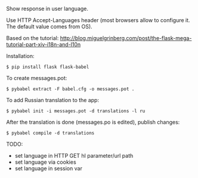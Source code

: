 Show response in user language.

Use HTTP Accept-Languages header (most browsers allow to configure
it. The default value comes from OS).

Based on the tutorial:
http://blog.miguelgrinberg.com/post/the-flask-mega-tutorial-part-xiv-i18n-and-l10n

Installation:

    $ pip install flask flask-babel

To create messages.pot:

    $ pybabel extract -F babel.cfg -o messages.pot .

To add Russian translation to the app:

    $ pybabel init -i messages.pot -d translations -l ru

After the translation is done (messages.po is edited), publish changes:

    $ pybabel compile -d translations

TODO:
- set language in HTTP GET hl parameter/url path
- set language via cookies
- set language in session var
